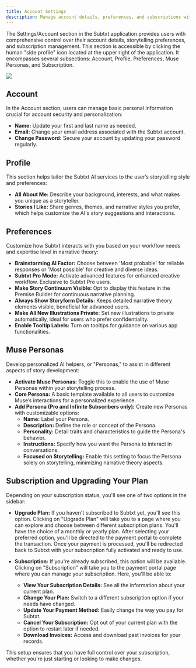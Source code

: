 ```yaml
---
title: Account Settings
description: Manage account details, preferences, and subscriptions within Subtxt settings
---
```


The Settings/Account section in the Subtxt application provides users with comprehensive control over their account details, storytelling preferences, and subscription management. This section is accessible by clicking the human "side profile" icon located at the upper right of the application. It encompasses several subsections: Account, Profile, Preferences, Muse Personas, and Subscription.

![](https://res.cloudinary.com/narrative-first/image/upload/v1723671329/documentation/subtxt-account-settings.png)

## Account
In the Account section, users can manage basic personal information crucial for account security and personalization:

- **Name:** Update your first and last name as needed.
- **Email:** Change your email address associated with the Subtxt account.
- **Change Password:** Secure your account by updating your password regularly.

## Profile
This section helps tailor the Subtxt AI services to the user’s storytelling style and preferences:

- **All About Me:** Describe your background, interests, and what makes you unique as a storyteller.
- **Stories I Like:** Share genres, themes, and narrative styles you prefer, which helps customize the AI's story suggestions and interactions.

## Preferences
Customize how Subtxt interacts with you based on your workflow needs and expertise level in narrative theory:

- **Brainstorming AI Factor:** Choose between 'Most probable' for reliable responses or 'Most possible' for creative and diverse ideas.
- **Subtxt Pro Mode:** Activate advanced features for enhanced creative workflow. Exclusive to Subtxt Pro users.
- **Make Story Continuum Visible:** Opt to display this feature in the Premise Builder for continuous narrative planning.
- **Always Show Storyform Details:** Keeps detailed narrative theory elements visible, beneficial for advanced users.
- **Make All New Illustrations Private:** Set new illustrations to private automatically, ideal for users who prefer confidentiality.
- **Enable Tooltip Labels:** Turn on tooltips for guidance on various app functionalities.

## Muse Personas
Develop personalized AI helpers, or "Personas," to assist in different aspects of story development:

- **Activate Muse Personas:** Toggle this to enable the use of Muse Personas within your storytelling process.
- **Core Persona:** A basic template available to all users to customize Muse’s interactions for a personalized experience.
- **Add Persona (Pro and Infinite Subscribers only):** Create new Personas with customizable options:
    - **Name:** Label your Persona.
    - **Description:** Define the role or concept of the Persona.
    - **Personality:** Detail traits and characteristics to guide the Persona's behavior.
    - **Instructions:** Specify how you want the Persona to interact in conversations.
    - **Focused on Storytelling:** Enable this setting to focus the Persona solely on storytelling, minimizing narrative theory aspects.

## Subscription and Upgrading Your Plan

Depending on your subscription status, you'll see one of two options in the sidebar:

- **Upgrade Plan:** If you haven't subscribed to Subtxt yet, you'll see this option. Clicking on "Upgrade Plan" will take you to a page where you can explore and choose between different subscription plans. You'll have the choice of a monthly or yearly plan. After selecting your preferred option, you'll be directed to the payment portal to complete the transaction. Once your payment is processed, you'll be redirected back to Subtxt with your subscription fully activated and ready to use.

- **Subscription:** If you're already subscribed, this option will be available. Clicking on "Subscription" will take you to the payment portal page where you can manage your subscription. Here, you'll be able to:

    - **View Your Subscription Details:** See all the information about your current plan.
    - **Change Your Plan:** Switch to a different subscription option if your needs have changed.
    - **Update Your Payment Method:** Easily change the way you pay for Subtxt.
    - **Cancel Your Subscription:** Opt out of your current plan with the option to restart later if needed.
    - **Download Invoices:** Access and download past invoices for your records.

This setup ensures that you have full control over your subscription, whether you're just starting or looking to make changes.